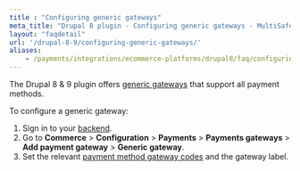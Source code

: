 ```yaml
---
title : "Configuring generic gateways"
meta_title: "Drupal 8 plugin - Configuring generic gateways - MultiSafepay Docs"
layout: "faqdetail"
url: '/drupal-8-9/configuring-generic-gateways/'
aliases:
    - /payments/integrations/ecommerce-platforms/drupal8/faq/configuring-generic-gateways/
---
```


The Drupal 8 & 9 plugin offers [generic gateways](/developer/generic-gateways/) that support all payment methods.

To configure a generic gateway:

1. Sign in to your [backend](/glossaries/multisafepay-glossary/#backend). 
2. Go to **Commerce** > **Configuration** > **Payments** > **Payments gateways** > **Add payment gateway** > **Generic gateway**.
3. Set the relevant [payment method gateway codes](/developer/gateway-codes) and the gateway label.
